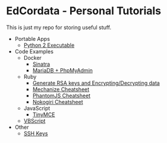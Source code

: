 # EdCordata - Personal Tutorials

This is just my repo for storing useful stuff.

* Portable Apps
  * [Python 2 Executable](docs/portable_apps/py_to_exe.md)
* Code Examples
  * Docker
    * [Sinatra](docs/docker/sinatra.md)
    * [MariaDB + PhpMyAdmin](docs/docker/mariadb_phpmyadmin.md)
  * Ruby
    * [Generate RSA keys and Encrypting/Decrypting data](docs/code_examples/ruby/rsa_keys.md)
    * [Mechanize Cheatsheet](docs/code_examples/ruby/mechanize.md)
    * [PhantomJS Cheatsheet](docs/code_examples/ruby/phantomjs.md)
    * [Nokogiri Cheatsheet](docs/code_examples/ruby/nokogiri.md)
  * JavaScript
    * [TinyMCE](docs/code_examples/js/tinymce.md)
  * [VBScript](docs/code_examples/vbs.md)
* Other
  * [SSH Keys](docs/other/ssh_keys.md)

